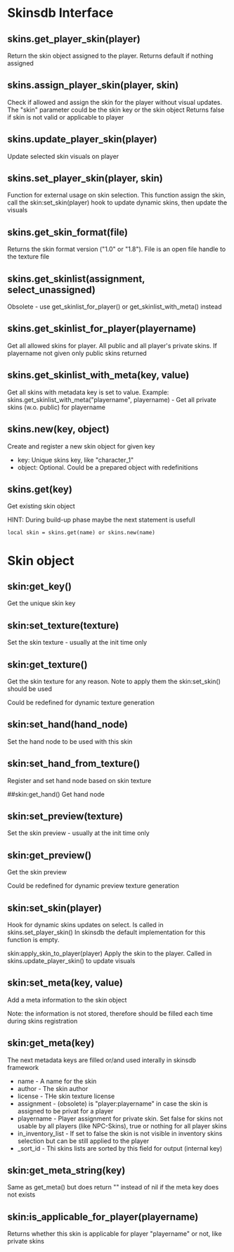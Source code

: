 # Skinsdb Interface

## skins.get_player_skin(player)
Return the skin object assigned to the player. Returns default if nothing assigned

## skins.assign_player_skin(player, skin)
Check if allowed and assign the skin for the player without visual updates. The "skin" parameter could be the skin key or the skin object
Returns false if skin is not valid or applicable to player

## skins.update_player_skin(player)
Update selected skin visuals on player

## skins.set_player_skin(player, skin)
Function for external usage on skin selection. This function assign the skin, call the skin:set_skin(player) hook to update dynamic skins, then update the visuals

## skins.get_skin_format(file)
Returns the skin format version ("1.0" or "1.8"). File is an open file handle to the texture file


## skins.get_skinlist(assignment, select_unassigned)
Obsolete - use get_skinlist_for_player() or get_skinlist_with_meta() instead

## skins.get_skinlist_for_player(playername)
Get all allowed skins for player. All public and all player's private skins. If playername not given only public skins returned

## skins.get_skinlist_with_meta(key, value)
Get all skins with metadata key is set to value. Example:
skins.get_skinlist_with_meta("playername", playername) - Get all private skins (w.o. public) for playername


## skins.new(key, object)
Create and register a new skin object for given key
  - key: Unique skins key, like "character_1"
  - object: Optional. Could be a prepared object with redefinitions

## skins.get(key)
Get existing skin object

HINT: During build-up phase maybe the next statement is usefull
```
local skin = skins.get(name) or skins.new(name)
```


# Skin object

## skin:get_key()
Get the unique skin key

## skin:set_texture(texture)
Set the skin texture - usually at the init time only

## skin:get_texture()
Get the skin texture for any reason. Note to apply them the skin:set_skin() should be used

Could be redefined for dynamic texture generation

## skin:set_hand(hand_node)
Set the hand node to be used with this skin

## skin:set_hand_from_texture()
Register and set hand node based on skin texture

##skin:get_hand()
Get hand node

## skin:set_preview(texture)
Set the skin preview - usually at the init time only

## skin:get_preview()
Get the skin preview

Could be redefined for dynamic preview texture generation

## skin:set_skin(player)
Hook for dynamic skins updates on select. Is called in skins.set_player_skin()
In skinsdb the default implementation for this function is empty.

skin:apply_skin_to_player(player)
Apply the skin to the player. Called in skins.update_player_skin() to update visuals

## skin:set_meta(key, value)
Add a meta information to the skin object

Note: the information is not stored, therefore should be filled each time during skins registration

## skin:get_meta(key)
The next metadata keys are filled or/and used interally in skinsdb framework
  - name - A name for the skin
  - author - The skin author
  - license - THe skin texture license
  - assignment - (obsolete) is "player:playername" in case the skin is assigned to be privat for a player
  - playername - Player assignment for private skin. Set false for skins not usable by all players (like NPC-Skins), true or nothing for all player skins
  - in_inventory_list - If set to false the skin is not visible in inventory skins selection but can be still applied to the player
  - _sort_id - Thi skins lists are sorted by this field for output (internal key)

## skin:get_meta_string(key)
Same as get_meta() but does return "" instead of nil if the meta key does not exists

## skin:is_applicable_for_player(playername)
Returns whether this skin is applicable for player "playername" or not, like private skins
